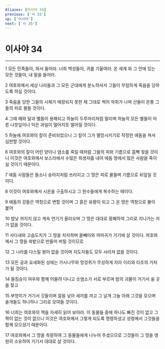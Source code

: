 ```yaml
---
Aliases: [이사야 34]
previous: ['사 33']
up: ['이사야']
next: ['사 35']
---
```

# 이사야 34

***


1 모든 민족들아, 와서 들어라. 너희 백성들아, 귀를 기울여라. 온 세계 와 그 안에 있는 모든 것들아, 내 말을 들어라. 

2 여호와께서 세상 나라들과 그 모든 군대에게 분노하셔서 그들이 무참하게 죽음을 당하도록 하실 것이다. 

3 죽음을 당한 그들의 시체가 매장되지 못한 채 그대로 썩어 악취가 나며 산들이 온통 그들의 피로 물들 것이다. 

4 그때 해와 달과 별들이 용해되고 하늘이 두루마리처럼 말리며 하늘의 모든 별들이 마른 나뭇잎이나 익은 과일이 떨어지듯 떨어질 것이다. 

5 하늘에 여호와의 칼이 준비되었으니 그 칼이 그가 멸망시키기로 작정한 에돔을 쳐서 심판할 것이다. 

6 여호와의 칼이 어린 양이나 염소를 죽일 때처럼 그들의 피와 기름으로 흠뻑 젖을 것이니 이것은 여호와께서 보스라에서 수많은 희생자를 내어 에돔 땅에서 많은 사람을 죽이실 것이기 때문이다. 

7 에돔 사람들은 들소나 송아지처럼 쓰러지고 그 땅은 피로 물들며 기름으로 뒤덮일 것이다. 

8 이것이 여호와께서 시온을 구출하시고 그 원수들에게 복수하는 때이다. 

9 에돔의 강들은 역청으로 변할 것이며 그 흙은 유황이 되고 그 온 땅은 역청으로 불이 붙어 

10 밤낮 꺼지지 않고 계속 연기가 올라오며 그 땅은 대대로 황폐하여 그리로 지나가는 자가 없을 것이다. 

11 사다새와 고슴도치가 그 땅을 차지하며 올빼미와 까마귀가 거기에 살 것이다. 여호와께서 그 땅을 쑥밭으로 만들어 버릴 것이므로 

12 그 나라를 다스릴 왕이 없을 것이며 지도자들도 모두 사라져 없을 것이다. 

13 모든 궁과 요새화된 성에는 가시나무와 엉겅퀴가 무성하게 자라 이리와 타조의 거처가 될 것이다. 

14 들짐승이 여우와 함께 어울려 다니고 숫염소가 서로 부르며 밤의 괴물이 거기서 쉴 곳을 찾고 

15 부엉이가 거기서 깃들이며 알을 낳아 새끼를 까고 그 날개 그늘 아래 그것을 모으며 솔개들도 하나하나 그리로 모여들 것이다. 

16 너희는 여호와의 책을 자세히 읽어 보아라. 이 동물들 중에 하나도 빠진 것이 없고 그 짝이 없는 것이 없으니 이것은 여호와께서 그렇게 되도록 명령하셨고 성령께서 그것들을 함께 모으셨기 때문이다. 

17 여호와께서 그 땅을 측량하여 그 동물들에게 나누어 주셨으므로 그것들이 그 땅을 영원히 소유하여 거기서 대대로 살 것이다.
